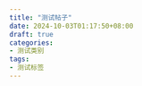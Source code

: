 ```yaml
---
title: "测试帖子"
date: 2024-10-03T01:17:50+08:00
draft: true
categories: 
- 测试类别
tags:
- 测试标签
---
```


